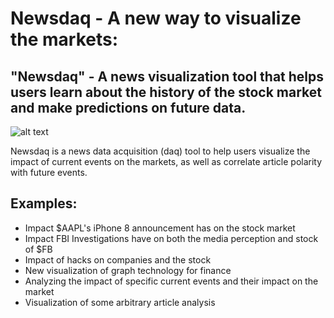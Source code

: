 # Newsdaq - A new way to visualize the markets:
## "Newsdaq" - A news visualization tool that helps users learn about the history of the stock market and make predictions on future data.

![alt text](https://drive.google.com/a/berkeley.edu/file/d/0B-YTtNEqRTJ9S0MwbXB4ZFNxY2c/view?usp=sharing)

Newsdaq is a news data acquisition (daq) tool to help users visualize the impact of current events on the markets, as well as correlate article polarity with future events.

## Examples:
* Impact $AAPL's iPhone 8 announcement has on the stock market
* Impact FBI Investigations have on both the media perception and stock of $FB
* Impact of hacks on companies and the stock
* New visualization of graph technology for finance
* Analyzing the impact of specific current events and their impact on the market
* Visualization of some arbitrary article analysis
